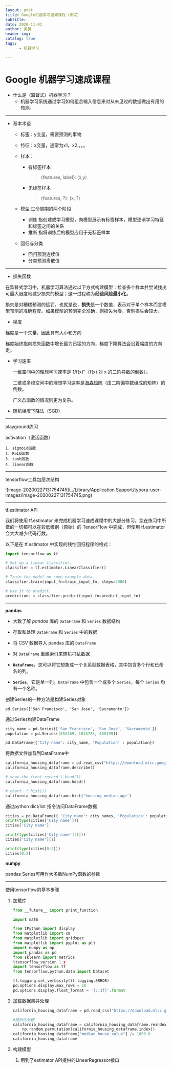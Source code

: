 ```yaml
---
layout:	post
title: Google机器学习速成课程（未完）
subtitle:
date: 2020-11-01
author: 吴昊
header-img:
catalog: true
tags:
	  - 机器学习

---
```


# Google 机器学习速成课程

- 什么是（监督式）机器学习？
  - 机器学习系统通过学习如何组合输入信息来对从未见过的数据做出有用的预测。

---

- 基本术语

  - 标签：y变量，需要预测的事物

  - 特征：x变量，通常为x1，x2.。。。

  - 样本：

    - 有标签样本

      > {features, label}: (x,y)

    - 无标签样本

      > {features, ?}: (x, ?)

  - 模型 生命周期的两个阶段

    - 训练 指创建或学习模型，向模型展示有标签样本，模型逐渐学习特征和标签之间的关系
    - 推断 指将训练后的模型应用于无标签样本

  - 回归与分类

    - 回归预测连续值
    - 分类预测离散值

---

- 损失函数

在监督式学习中，机器学习算法通过以下方式构建模型：检查多个样本并尝试找出可最大限度地减少损失的模型；这一过程称为**经验风险最小化**。

损失是对糟糕预测的惩罚。也就是说，**损失**是一个数值，表示对于单个样本而言模型预测的准确程度。如果模型的预测完全准确，则损失为零，否则损失会较大。





- 梯度

梯度是一个矢量，因此具有大小和方向

梯度始终指向损失函数中增长最为迅猛的方向，梯度下降算法会沿着幅度的方向走。





- 学习速率

  一维空间中的理想学习速率是 1/f(x)″（f(x) 对 x 的二阶导数的倒数）。

  二维或多维空间中的理想学习速率是[海森矩阵](https://wikipedia.org/wiki/Hessian_matrix)（由二阶偏导数组成的矩阵）的倒数。

  广义凸函数的情况则更为复杂。



- 随机梯度下降法（SGD）



---

playground练习

activation（激活函数）

	1. sigmoid函数
 	2. ReLU函数
 	3. tanh函数
 	4. linear函数



---

tensorflow工具包层次结构

 ![image-20200227131754745](../Library/Application Support/typora-user-images/image-20200227131754745.png)

---

tf.estimator API

我们将使用 tf.estimator 来完成机器学习速成课程中的大部分练习。您在练习中所做的一切都可以在较低级别（原始）的 TensorFlow 中完成，但使用 tf.estimator 会大大减少代码行数。

以下是在 tf.estimator 中实现的线性回归程序的格式：

``` python
import tensorflow as tf

# Set up a linear classifier.
classifier = tf.estimator.LinearClassifier()

# Train the model on some example data.
classifier.train(input_fn=train_input_fn, steps=2000)

# Use it to predict.
predictions = classifier.predict(input_fn=predict_input_fn)
```





---

**pandas**

- 大致了解 *pandas* 库的 `DataFrame` 和 `Series` 数据结构
- 存取和处理 `DataFrame` 和 `Series` 中的数据
- 将 CSV 数据导入 pandas 库的 `DataFrame`
- 对 `DataFrame` 重建索引来随机打乱数据





- **`DataFrame`**，您可以将它想象成一个关系型数据表格，其中包含多个行和已命名的列。
- **`Series`**，它是单一列。`DataFrame` 中包含一个或多个 `Series`，每个 `Series` 均有一个名称。



创建Series的一种方法是构建Series对象

`pd.Series(['San Francisco', 'San Jose', 'Sacramento'])`



通过Series构建DataFrame

```python
city_name = pd.Series(['San Francisco', 'San Jose', 'Sacramento'])
population = pd.Series([852469, 1015785, 485199])

pd.DataFrame({'City name': city_name, 'Population' : population})
```



将数据文件加载到DataFrame中

```python
california_housing_dataframe = pd.read_csv("https://download.mlcc.google.cn/mledu-datasets/california_housing_train.csv", sep=",")
california_housing_dataframe.describe()

# show the front record (.head())
california_housing_dataframe.head()

# chart  (.hist())
california_housing_dataframe.hist('housing_median_age')

```



通过python dict/list 指令访问DataFrame数据

```python
cities = pd.DataFrame({ 'City name': city_names, 'Population': population })
print(type(cities['City name']))
cities['City name']

print(type(cities['City name'][1]))
cities['City name'][1]

print(type(cities[0:2]))
cities[0:2]
```



**numpy**

pandas Series可用作大多数NumPy函数的参数





---

使用tensorflow的基本步骤

1. 加载库

   ```python
   from __future__ import print_function
   
   import math
   
   from IPython import display
   from matplotlib import cm
   from matplotlib import gridspec
   from matplotlib import pyplot as plt
   import numpy as np
   import pandas as pd
   from sklearn import metrics
   %tensorflow_version 1.x
   import tensorflow as tf
   from tensorflow.python.data import Dataset
   
   tf.logging.set_verbosity(tf.logging.ERROR)
   pd.options.display.max_rows = 10
   pd.options.display.float_format = '{:.1f}'.format
   
   
   ```

2. 加载数据集并处理

   ```python
   california_housing_dataframe = pd.read_csv("https://download.mlcc.google.cn/mledu-datasets/california_housing_train.csv", sep=",")
   
   #随机化处理
   california_housing_dataframe = california_housing_dataframe.reindex(
       np.random.permutation(california_housing_dataframe.index))
   california_housing_dataframe["median_house_value"] /= 1000.0
   california_housing_dataframe
   ```

3. 构建模型

   1. 用到了estimator API提供的LinearRegressor接口
